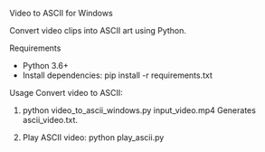 Video to ASCII for Windows

Convert video clips into ASCII art using Python.

Requirements
- Python 3.6+
- Install dependencies: pip install -r requirements.txt

Usage
Convert video to ASCII:

1. python video_to_ascii_windows.py input_video.mp4
Generates ascii_video.txt.

2. Play ASCII video:
python play_ascii.py
